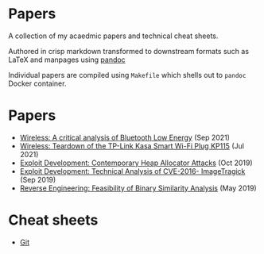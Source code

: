 # Papers

A collection of my acaedmic papers and technical cheat sheets.

Authored in crisp markdown transformed to downstream formats such as LaTeX and manpages using [pandoc](https://github.com/pandoc/dockerfiles)

Individual papers are compiled using `Makefile` which shells out to `pandoc` Docker container.

# Papers

-   [Wireless: A critical analysis of Bluetooth Low Energy](https://www.bencode.net/papers/2021-simmonds-radiosec-ble.pdf) (Sep 2021)
-   [Wireless: Teardown of the TP-Link Kasa Smart Wi-Fi Plug KP115](https://www.bencode.net/papers/2021-simmonds-radiosec-tplink-kp115-teardown.pdf) (Jul 2021)
-   [Exploit Development: Contemporary Heap Allocator Attacks](https://www.bencode.net/papers/2019-simmonds-exploitdev-heap-allocators.pdf) (Oct 2019)
-   [Exploit Development: Technical Analysis of CVE-2016- ImageTragick](https://www.bencode.net/papers/2019-simmonds-exploitdev-imagetragick.pdf) (Sep 2019)
-   [Reverse Engineering: Feasibility of Binary Similarity Analysis](https://www.bencode.net/papers/2019-simmonds-reveng-binary-similarity.pdf) (May 2019)

# Cheat sheets

-   [Git](/papers/git-cheatsheet.pdf)
